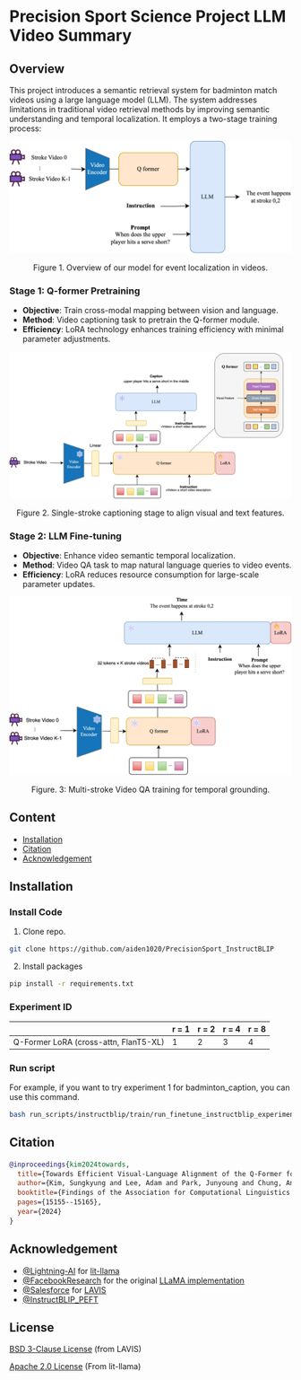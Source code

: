 # Precision Sport Science Project LLM Video Summary
## Overview



This project introduces a semantic retrieval system for badminton match videos using a large language model (LLM). The system addresses limitations in traditional video retrieval methods by improving semantic understanding and temporal localization. It employs a two-stage training process:

![alt text](<assets/sport_ai-Stroke Overview.jpg>)
<p align="center">Figure 1. Overview of our model for event localization in videos.</p>

### Stage 1: Q-former Pretraining
- **Objective**: Train cross-modal mapping between vision and language.
- **Method**: Video captioning task to pretrain the Q-former module.
- **Efficiency**: LoRA technology enhances training efficiency with minimal parameter adjustments.

![alt text](assets/sport_ai-Stage1.jpg)
<p align="center">Figure 2. Single-stroke captioning stage to align visual and text features.</p>

### Stage 2: LLM Fine-tuning
- **Objective**: Enhance video semantic temporal localization.
- **Method**: Video QA task to map natural language queries to video events.
- **Efficiency**: LoRA reduces resource consumption for large-scale parameter updates.

![alt text](assets/sport_ai-Stage2.jpg)
<p align="center">Figure. 3: Multi-stroke Video QA training for temporal grounding.</p>

## Content

- [Installation](#installation)
- [Citation](#citation)
- [Acknowledgement](#acknowledgement)

## Installation

### Install Code

1. Clone repo.

```bash
git clone https://github.com/aiden1020/PrecisionSport_InstructBLIP
```

2. Install packages

```bash
pip install -r requirements.txt
```

### Experiment ID

|                                        | r = 1 | r = 2 | r = 4 | r = 8 |
| -------------------------------------- | ----- | ----- | ----- | ----- |
| Q-Former LoRA (cross-attn, FlanT5-XL)  | 1     | 2     | 3     | 4     |


### Run script

For example, if you want to try experiment 1 for badminton_caption, you can use this command.

```bash
bash run_scripts/instructblip/train/run_finetune_instructblip_experiments.sh badminton_caption 1
```

## Citation
```bibtex
@inproceedings{kim2024towards,
  title={Towards Efficient Visual-Language Alignment of the Q-Former for Visual Reasoning Tasks},
  author={Kim, Sungkyung and Lee, Adam and Park, Junyoung and Chung, Andrew and Oh, Jusang and Lee, Jay-Yoon},
  booktitle={Findings of the Association for Computational Linguistics: EMNLP 2024},
  pages={15155--15165},
  year={2024}
}
```

## Acknowledgement

- [@Lightning-AI](https://github.com/Lightning-AI) for [lit-llama](https://github.com/Lightning-AI/lit-llama)
- [@FacebookResearch](https://github.com/facebookresearch) for the original [LLaMA implementation](https://github.com/facebookresearch/llama)
- [@Salesforce](https://github.com/salesforce) for [LAVIS](https://github.com/salesforce/LAVIS)
- [@InstructBLIP_PEFT](https://github.com/AttentionX/InstructBLIP_PEFT)

## License

[BSD 3-Clause License](LICENSE.txt) (from LAVIS)

[Apache 2.0 License](LICENSE) (From lit-llama)
